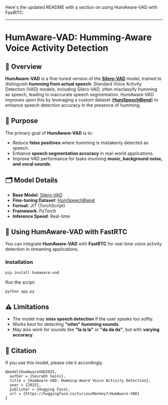 Here's the updated README with a section on using HumAware-VAD with FastRTC:

---

# HumAware-VAD: Humming-Aware Voice Activity Detection

## 📌 Overview
**HumAware-VAD** is a fine-tuned version of the **[Silero-VAD](https://github.com/snakers4/silero-vad/tree/master)** model, trained to distinguish **humming from actual speech**. Standard Voice Activity Detection (VAD) models, including Silero-VAD, often misclassify humming as speech, leading to inaccurate speech segmentation. HumAware-VAD improves upon this by leveraging a custom dataset (**[HumSpeechBlend](https://huggingface.co/datasets/CuriousMonkey7/HumSpeechBlend)**) to enhance speech detection accuracy in the presence of humming.

## 🎯 Purpose
The primary goal of **HumAware-VAD** is to:
- Reduce **false positives** where humming is mistakenly detected as speech.
- Enhance **speech segmentation accuracy** in real-world applications.
- Improve VAD performance for tasks involving **music, background noise, and vocal sounds**.

## 🗂️ Model Details
- **Base Model**: [Silero-VAD](https://github.com/snakers4/silero-vad/tree/master)
- **Fine-tuning Dataset**: [HumSpeechBlend](https://huggingface.co/datasets/CuriousMonkey7/HumSpeechBlend)
- **Format**: JIT (TorchScript)
- **Framework**: PyTorch
- **Inference Speed**: Real-time

## 🚀 Using HumAware-VAD with FastRTC
You can integrate **HumAware-VAD** with **FastRTC** for real-time voice activity detection in streaming applications.

### Installation
```sh
pip install humaware-vad
```

Run the script:
```sh
python app.py
```

## ⚠️ Limitations
- The model may **miss speech detection** if the user speaks too softly.
- Works best for detecting **"mhm" humming sounds**.
- May also work for sounds like **"la la la"** or **"da da da"**, but with **varying accuracy**.




<!-- 
## 📥 Download & Usage
### 🔹 Install Dependencies
```bash
pip install humaware-vad
```

### 🔹 Load the Model
```python

### Clone this repo
```sh
git clone https://github.com/CuriousMonkey7/HumAwareVad.git
cd HumAwareVad
```
```

### 🔹 Run Inference
```python
import torchaudio

waveform, sample_rate = torchaudio.load("data/0000.wav")
out = vad_model(waveform)
print("VAD Output:", out)
``` -->
<!-- 
## 🏆 Performance
Compared to the base Silero-VAD model, **HumAware-VAD** demonstrates:
✅ **Lower false positives for humming**
✅ **Better segmentation of speech in mixed audio**
✅ **Maintained real-time inference capabilities**

## 📊 Applications
- **Automatic Speech Recognition (ASR) Preprocessing**
- **Noise-Robust VAD Systems**
- **Speech Enhancement & Separation**
- **Call Center & Voice Communication Filtering** -->

## 📄 Citation
If you use this model, please cite it accordingly.

```
@model{HumAwareVAD2025,
  author = {Sourabh Saini},
  title = {HumAware-VAD: Humming-Aware Voice Activity Detection},
  year = {2025},
  publisher = {Hugging Face},
  url = {https://huggingface.co/CuriousMonkey7/HumAware-VAD}
}
```

